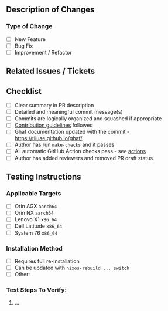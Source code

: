 <!--
    SPDX-FileCopyrightText: 2022-2026 TII (SSRC) and the Ghaf contributors
    SPDX-License-Identifier: CC-BY-SA-4.0
-->

## Description of Changes

<!--
Summary of the proposed changes in the PR description in your own words. For dependency updates, please link to the changelog.
-->

### Type of Change
- [ ] New Feature
- [ ] Bug Fix
- [ ] Improvement / Refactor

## Related Issues / Tickets

<!--
Link to GitHub issues or JIRA tickets (if any) that this PR addresses or is related to
-->

## Checklist

<!--
Please check [X] for all items that apply. Leave [ ] if an item does not apply, but you have considered it.
Note that none of these are strict requirements — they are intended to inform reviewers.
Completing this checklist shows that you value and respect their time and effort.
-->

- [ ] Clear summary in PR description
- [ ] Detailed and meaningful commit message(s)
- [ ] Commits are logically organized and squashed if appropriate
- [ ] [Contribution guidelines](https://github.com/tiiuae/ghaf/blob/main/CONTRIBUTING.md) followed
- [ ] Ghaf documentation updated with the commit - https://tiiuae.github.io/ghaf/
- [ ] Author has run `make-checks` and it passes
- [ ] All automatic GitHub Action checks pass - see [actions](https://github.com/tiiuae/ghaf/actions)
- [ ] Author has added reviewers and removed PR draft status

<!-- Additional description of omitted [ ] items if not obvious. -->

## Testing Instructions

### Applicable Targets
- [ ] Orin AGX `aarch64`
- [ ] Orin NX `aarch64`
- [ ] Lenovo X1 `x86_64`
- [ ] Dell Latitude `x86_64`
- [ ] System 76 `x86_64`

### Installation Method
- [ ] Requires full re-installation
- [ ] Can be updated with `nixos-rebuild ... switch`
- [ ] Other:

### Test Steps To Verify:
<!--
Provide clear, simple step-by-step instructions to verify the functionality.
Please do not assume that readers know everything you currently know.
-->
1. ...
